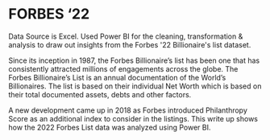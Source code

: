 # FORBES ‘22
Data Source is Excel. Used Power BI for the cleaning, transformation & analysis to draw out insights from the Forbes '22 Billionaire's list dataset. 

Since its inception in 1987, the Forbes Billionaire’s list has been one that has consistently attracted millions of engagements across the globe. The Forbes Billionaire’s List is an annual documentation of the World’s Billionaires. The list is based on their individual Net Worth which is based on their total documented assets, debts and other factors. 

A new development came up in 2018 as Forbes introduced Philanthropy Score as an additional index to consider in the listings. This write up shows how the 2022 Forbes List data was analyzed using Power BI.
